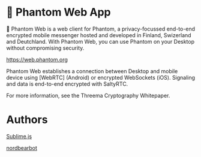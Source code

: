 # 👻 Phantom Web App

👻  Phantom Web is a web client for Phantom, a privacy-focussed end-to-end encrypted mobile messenger hosted and developed in Finland, Swizerland and Deutchland. With Phantom Web, you can use Phantom on your Desktop without compromising security.

https://web.phantom.org


Phantom Web establishes a connection between Desktop and mobile device using [WebRTC] (Android) or encrypted WebSockets (iOS). Signaling and data is end-to-end encrypted with SaltyRTC.

For more information, see the Threema Cryptography Whitepaper.


# Authors

[Sublime.js](https://github.com/MISHA35656)

[nordbearbot](https://github.com/nordbearbotdev) 
